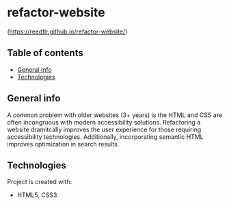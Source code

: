 # refactor-website
(https://reedtlr.github.io/refactor-website/)

## Table of contents
* [General info](#general-info)
* [Technologies](#technologies)

## General info
A common problem with older websites (3+ years) is the HTML and CSS are often incongruous with modern accessibility solutions. Refactoring a website dramitcally improves the user experience for those requiring accessibility technologies. Additionally, incorporating semantic HTML improves optimization in search results.  
	
## Technologies
Project is created with:
* HTML5, CSS3